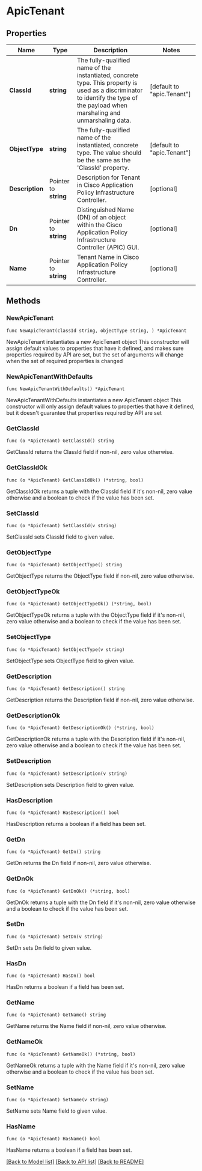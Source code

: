 # ApicTenant

## Properties

Name | Type | Description | Notes
------------ | ------------- | ------------- | -------------
**ClassId** | **string** | The fully-qualified name of the instantiated, concrete type. This property is used as a discriminator to identify the type of the payload when marshaling and unmarshaling data. | [default to "apic.Tenant"]
**ObjectType** | **string** | The fully-qualified name of the instantiated, concrete type. The value should be the same as the &#39;ClassId&#39; property. | [default to "apic.Tenant"]
**Description** | Pointer to **string** | Description for Tenant in Cisco Application Policy Infrastructure Controller. | [optional] 
**Dn** | Pointer to **string** | Distinguished Name (DN) of an object within the Cisco Application Policy Infrastructure Controller (APIC) GUI. | [optional] 
**Name** | Pointer to **string** | Tenant Name in Cisco Application Policy Infrastructure Controller. | [optional] 

## Methods

### NewApicTenant

`func NewApicTenant(classId string, objectType string, ) *ApicTenant`

NewApicTenant instantiates a new ApicTenant object
This constructor will assign default values to properties that have it defined,
and makes sure properties required by API are set, but the set of arguments
will change when the set of required properties is changed

### NewApicTenantWithDefaults

`func NewApicTenantWithDefaults() *ApicTenant`

NewApicTenantWithDefaults instantiates a new ApicTenant object
This constructor will only assign default values to properties that have it defined,
but it doesn't guarantee that properties required by API are set

### GetClassId

`func (o *ApicTenant) GetClassId() string`

GetClassId returns the ClassId field if non-nil, zero value otherwise.

### GetClassIdOk

`func (o *ApicTenant) GetClassIdOk() (*string, bool)`

GetClassIdOk returns a tuple with the ClassId field if it's non-nil, zero value otherwise
and a boolean to check if the value has been set.

### SetClassId

`func (o *ApicTenant) SetClassId(v string)`

SetClassId sets ClassId field to given value.


### GetObjectType

`func (o *ApicTenant) GetObjectType() string`

GetObjectType returns the ObjectType field if non-nil, zero value otherwise.

### GetObjectTypeOk

`func (o *ApicTenant) GetObjectTypeOk() (*string, bool)`

GetObjectTypeOk returns a tuple with the ObjectType field if it's non-nil, zero value otherwise
and a boolean to check if the value has been set.

### SetObjectType

`func (o *ApicTenant) SetObjectType(v string)`

SetObjectType sets ObjectType field to given value.


### GetDescription

`func (o *ApicTenant) GetDescription() string`

GetDescription returns the Description field if non-nil, zero value otherwise.

### GetDescriptionOk

`func (o *ApicTenant) GetDescriptionOk() (*string, bool)`

GetDescriptionOk returns a tuple with the Description field if it's non-nil, zero value otherwise
and a boolean to check if the value has been set.

### SetDescription

`func (o *ApicTenant) SetDescription(v string)`

SetDescription sets Description field to given value.

### HasDescription

`func (o *ApicTenant) HasDescription() bool`

HasDescription returns a boolean if a field has been set.

### GetDn

`func (o *ApicTenant) GetDn() string`

GetDn returns the Dn field if non-nil, zero value otherwise.

### GetDnOk

`func (o *ApicTenant) GetDnOk() (*string, bool)`

GetDnOk returns a tuple with the Dn field if it's non-nil, zero value otherwise
and a boolean to check if the value has been set.

### SetDn

`func (o *ApicTenant) SetDn(v string)`

SetDn sets Dn field to given value.

### HasDn

`func (o *ApicTenant) HasDn() bool`

HasDn returns a boolean if a field has been set.

### GetName

`func (o *ApicTenant) GetName() string`

GetName returns the Name field if non-nil, zero value otherwise.

### GetNameOk

`func (o *ApicTenant) GetNameOk() (*string, bool)`

GetNameOk returns a tuple with the Name field if it's non-nil, zero value otherwise
and a boolean to check if the value has been set.

### SetName

`func (o *ApicTenant) SetName(v string)`

SetName sets Name field to given value.

### HasName

`func (o *ApicTenant) HasName() bool`

HasName returns a boolean if a field has been set.


[[Back to Model list]](../README.md#documentation-for-models) [[Back to API list]](../README.md#documentation-for-api-endpoints) [[Back to README]](../README.md)


